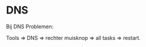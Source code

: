 # DNS

Bij DNS Problemen:

Tools =&gt; DNS =&gt; rechter muisknop =&gt; all tasks =&gt; restart. 



